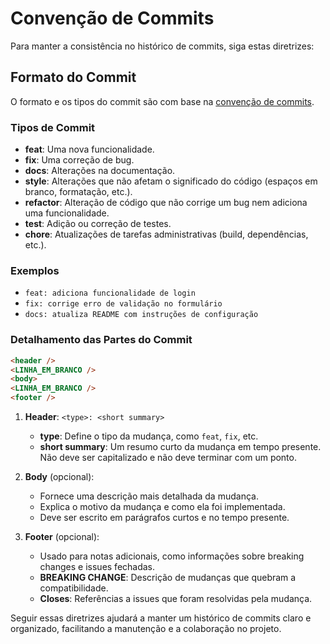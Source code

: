 # Convenção de Commits

Para manter a consistência no histórico de commits, siga estas diretrizes:

## Formato do Commit
O formato e os tipos do commit são com base na [convenção de commits](https://www.conventionalcommits.org/en/v1.0.0/).

### Tipos de Commit
- **feat**: Uma nova funcionalidade.
- **fix**: Uma correção de bug.
- **docs**: Alterações na documentação.
- **style**: Alterações que não afetam o significado do código (espaços em branco, formatação, etc.).
- **refactor**: Alteração de código que não corrige um bug nem adiciona uma funcionalidade.
- **test**: Adição ou correção de testes.
- **chore**: Atualizações de tarefas administrativas (build, dependências, etc.).

### Exemplos
- `feat: adiciona funcionalidade de login`
- `fix: corrige erro de validação no formulário`
- `docs: atualiza README com instruções de configuração`

### Detalhamento das Partes do Commit

 ```html
<header />
<LINHA_EM_BRANCO />
<body>
<LINHA_EM_BRANCO />
<footer />
```

1. **Header**: `<type>: <short summary>`
   - **type**: Define o tipo da mudança, como `feat`, `fix`, etc.
   - **short summary**: Um resumo curto da mudança em tempo presente. Não deve ser capitalizado e não deve terminar com um ponto.

2. **Body** (opcional):
   - Fornece uma descrição mais detalhada da mudança.
   - Explica o motivo da mudança e como ela foi implementada.
   - Deve ser escrito em parágrafos curtos e no tempo presente.

3. **Footer** (opcional):
   - Usado para notas adicionais, como informações sobre breaking changes e issues fechadas.
   - **BREAKING CHANGE**: Descrição de mudanças que quebram a compatibilidade.
   - **Closes**: Referências a issues que foram resolvidas pela mudança.

Seguir essas diretrizes ajudará a manter um histórico de commits claro e organizado, facilitando a manutenção e a colaboração no projeto.
